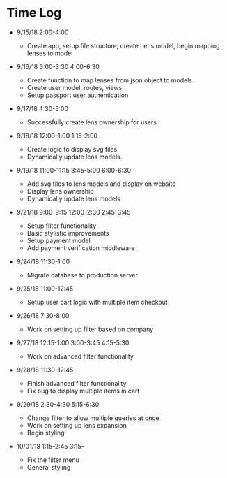 # Time Log

- 9/15/18 2:00-4:00
  - Create app, setup file structure, create Lens model, begin mapping
  lenses to model

- 9/16/18 3:00-3:30
          4:00-6:30
  - Create function to map lenses from json object to models
  - Create user model, routes, views
  - Setup passport user authentication

- 9/17/18 4:30-5:00
  - Successfully create lens ownership for users

- 9/18/18 12:00-1:00
          1:15-2:00
  - Create logic to display svg files
  - Dynamically update lens models.

- 9/19/18 11:00-11:15
          3:45-5:00
          6:00-6:30
  - Add svg files to lens models and display on website
  - Display lens ownership
  - Dynamically update lens models

- 9/21/18 9:00-9:15
          12:00-2:30
          2:45-3:45
  - Setup filter functionality
  - Basic stylistic improvements
  - Setup payment model
  - Add payment verification middleware

- 9/24/18 11:30-1:00
  - Migrate database to production server

- 9/25/18 11:00-12:45
  - Setup user cart logic with multiple item checkout

- 9/26/18 7:30-8:00
  - Work on setting up filter based on company

- 9/27/18 12:15-1:00
          3:00-3:45
          4:15-5:30
  - Work on advanced filter functionality

- 9/28/18 11:30-12:45
  - Finish advanced filter functionality
  - Fix bug to display multiple items in cart

- 9/29/18 2:30-4:30
          5:15-6:30
  - Change filter to allow multiple queries at once
  - Work on setting up lens expansion
  - Begin styling

- 10/01/18 1:15-2:45
           3:15-
  - Fix the filter menu
  - General styling